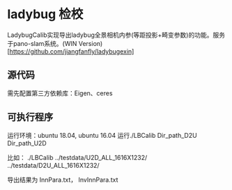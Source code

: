 
# ladybug 检校
LadybugCalib实现导出ladybug全景相机内参(等距投影+畸变参数)的功能。服务于pano-slam系统。(WIN Version)[https://github.com/jiangfanfly/ladybugexin]

## 源代码
需先配置第三方依赖库：Eigen、ceres  

## 可执行程序
运行环境：ubuntu 18.04, ubuntu 16.04
运行./LBCalib   Dir_path_D2U   Dir_path_U2D

比如：
./LBCalib ../testdata/U2D_ALL_1616X1232/ ../testdata/D2U_ALL_1616X1232/

导出结果为 InnPara.txt， InvInnPara.txt

